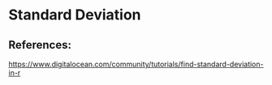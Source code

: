# Standard Deviation


## References:

https://www.digitalocean.com/community/tutorials/find-standard-deviation-in-r
